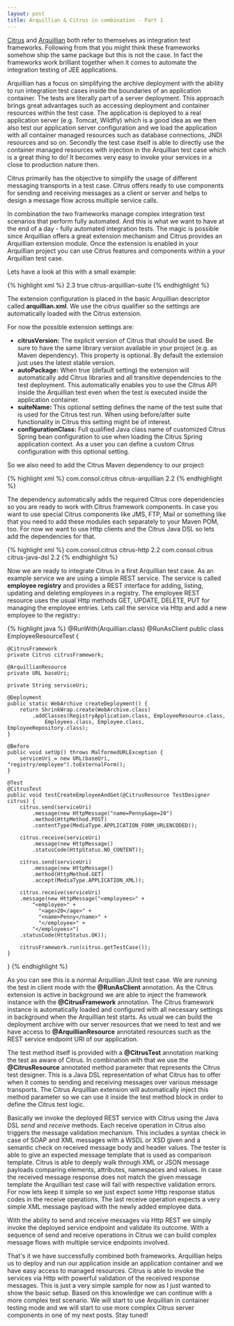 ```yaml
---
layout: post
title: Arquillian & Citrus in combination - Part 1
---
```


<a href="http://www.citrusframework.org" title="Citrus framework" target="_blank">Citrus</a> and <a href="http://arquillian.org/" title="Arquillian" target="_blank">Arquillian</a>
both refer to themselves as integration test frameworks. Following from that you might think these frameworks somehow ship the same package but this is not the case. In fact the frameworks work
brilliant together when it comes to automate the integration testing of JEE applications.

Arquillian has a focus on simplifying the archive deployment with the ability to run integration test cases inside the boundaries of an application container.
The tests are literally part of a server deployment. This approach brings great advantages such as accessing deployment and container resources within the test case.
The application is deployed to a real application server (e.g. Tomcat, Wildfly) which is a good idea as we then also test our application server configuration and we load
the application with all container managed resources such as database connections, JNDI resources and so on. Secondly the test case itself is able to directly use the
container managed resources with injection in the Arquillian test case which is a great thing to do! It becomes very easy to invoke your services in a close to production
nature then.

Citrus primarily has the objective to simplify the usage of different messaging transports in a test case. Citrus offers ready to use components for sending and receiving
messages as a client or server and helps to design a message flow across multiple service calls.

In combination the two frameworks manage complex integration test scenarios that perform fully automated. And this is what we want to have at the end of a day - fully automated integration tests.
The magic is possible since Arquillian offers a great extension mechanism and Citrus provides an Arquillian extension module. Once the extension is enabled in your Arquillian project
you can use Citrus features and components within a your Arquillian test case.

Lets have a look at this with a small example:

{% highlight xml %}
<extension qualifier="citrus">
  <property name="citrusVersion">2.3</property>
  <property name="autoPackage">true</property>
  <property name="suiteName">citrus-arquillian-suite</property>
</extension>
{% endhighlight %}

The extension configuration is placed in the basic Arquillian descriptor called __arquillian.xml__. We use the _citrus_ qualifier so the settings are automatically loaded with the Citrus extension.

For now the possible extension settings are:

* __citrusVersion:__ The explicit version of Citrus that should be used. Be sure to have the same library version available in your project (e.g. as Maven dependency). This property is optional. By default the extension just uses the latest stable version.
* __autoPackage:__ When true (default setting) the extension will automatically add Citrus libraries and all transitive dependencies to the test deployment. This automatically enables you to use the Citrus API inside the Arquillian test even when the test is executed inside the application container.
* __suiteName:__ This optional setting defines the name of the test suite that is used for the Citrus test run. When using before/after suite functionality in Citrus this setting might be of interest.
* __configurationClass:__ Full qualified Java class name of customized Citrus Spring bean configuration to use when loading the Citrus Spring application context. As a user you can define a custom Citrus configuration with this optional setting.

So we also need to add the Citrus Maven dependency to our project:

{% highlight xml %}
<dependency>
  <groupId>com.consol.citrus</groupId>
  <artifactId>citrus-arquillian</artifactId>
  <version>2.2</version>
</dependency>
{% endhighlight %}

The dependency automatically adds the required Citrus core dependencies so you are ready to work with Citrus framework components. In case you want to use special Citrus components like JMS, FTP, Mail or something like that you need to
add these modules each separately to your Maven POM, too. For now we want to use Http clients and the Citrus Java DSL so lets add the dependencies for that.

{% highlight xml %}
<dependency>
  <groupId>com.consol.citrus</groupId>
  <artifactId>citrus-http</artifactId>
  <version>2.2</version>
</dependency>
<dependency>
  <groupId>com.consol.citrus</groupId>
  <artifactId>citrus-java-dsl</artifactId>
  <version>2.2</version>
</dependency>
{% endhighlight %}

Now we are ready to integrate Citrus in a first Arquillian test case. As an example service we are using a simple REST service. The service is called __employee registry__ and provides a REST interface for adding, listing, updating and deleting employees in a registry.
The employee REST resource uses the usual Http methods GET, UPDATE, DELETE, PUT for managing the employee entries. Lets call the service via Http and add a new employee to the registry.:

{% highlight java %}
@RunWith(Arquillian.class)
@RunAsClient
public class EmployeeResourceTest {

    @CitrusFramework
    private Citrus citrusFramework;

    @ArquillianResource
    private URL baseUri;

    private String serviceUri;

    @Deployment
    public static WebArchive createDeployment() {
        return ShrinkWrap.create(WebArchive.class)
            .addClasses(RegistryApplication.class, EmployeeResource.class,
                Employees.class, Employee.class, EmployeeRepository.class);
    }

    @Before
    public void setUp() throws MalformedURLException {
        serviceUri = new URL(baseUri, "registry/employee").toExternalForm();
    }

    @Test
    @CitrusTest
    public void testCreateEmployeeAndGet(@CitrusResource TestDesigner citrus) {
        citrus.send(serviceUri)
            .message(new HttpMessage("name=Penny&age=20")
            .method(HttpMethod.POST)
            .contentType(MediaType.APPLICATION_FORM_URLENCODED));

        citrus.receive(serviceUri)
            .message(new HttpMessage()
            .statusCode(HttpStatus.NO_CONTENT));

        citrus.send(serviceUri)
            .message(new HttpMessage()
            .method(HttpMethod.GET)
            .accept(MediaType.APPLICATION_XML));

        citrus.receive(serviceUri)
        .message(new HttpMessage("<employees>" +
            "<employee>" +
              "<age>20</age>" +
              "<name>Penny</name>" +
              "</employee>" +
            "</employees>")
        .statusCode(HttpStatus.OK));

        citrusFramework.run(citrus.getTestCase());
    }
}
{% endhighlight %}

As you can see this is a normal Arquillian JUnit test case. We are running the test in client mode with the __@RunAsClient__ annotation. As the
Citrus extension is active in background we are able to inject the framework instance with the __@CitrusFramework__ annotation. The Citrus
framework instance is automatically loaded and configured with all necessary settings in background when the Arquillian test starts. As usual
we can build the deployment archive with our server resources that we need to test and we have access to __@ArquillianResource__ annotated
resources such as the REST service endpoint URI of our application.

The test method itself is provided with a __@CitrusTest__ annotation marking the test as aware of Citrus. In combination with that we use the __@CitrusResource__
annotated method parameter that represents the Citrus test designer. This is a Java DSL representation of what Citrus has to offer when it comes to sending and receiving messages over various message transports.
The Citrus Arquillian extension will automatically inject this method parameter so we can use it inside the test method block in order to define the Citrus test logic.

Basically we invoke the deployed REST service with Citrus using the Java DSL _send_ and _receive_ methods. Each receive operation in Citrus also triggers the message validation mechanism. This includes
a syntax check in case of SOAP and XML messages with a WSDL or XSD given and a semantic check on received message body and header values. The tester is able to give an expected message template that is used
as comparison template. Citrus is able to deeply walk through XML or JSON message payloads comparing elements, attributes, namespaces and values. In case the received message response does not match the given message template
the Arquillian test case will fail with respective validation errors. For now lets keep it simple so we just expect some Http response status codes in the receive operations. The last receive operation expects a very simple XML
message payload with the newly added employee data.

With the ability to send and receive messages via Http REST we simply invoke the deployed service endpoint and validate its outcome. With a sequence of send and receive operations in Citrus we can build complex message flows with
multiple service endpoints involved.

That's it we have successfully combined both frameworks. Arquillian helps us to deploy and run our application inside an application container and we have easy access to managed resources. Citrus is able to invoke the services via Http with
powerful validation of the received response messages. This is just a very simple sample for now as I just wanted to show the basic setup. Based on this knowledge we can continue with a more complex test scenario. We will start
to use Arquillian in container testing mode and we will start to use more complex Citrus server components in one of my next posts. Stay tuned!
